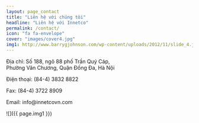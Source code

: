 ```yaml
---
layout: page_contact
title: "Liên hệ với chúng tôi"
headline: "Liên hệ với Innetco"
permalink: /contact/
icon: "fa fa-envelope"
cover: "images/cover4.jpg"
img1: http://www.barrygjohnson.com/wp-content/uploads/2012/11/slide_4.jpg
---
```

<div class="text-center">
<p>Địa chỉ: Số 188, ngõ 88 phố Trần Quý Cáp,<br>
Phường Văn Chương, Quận Đống Đa, Hà Nội</p>

<p>Điện thoại: (84-4) 3832 8822</p>

<p>Fax: (84-4) 3722 8909</p>

<p>Email: info@innetcovn.com</p>
</div>
![]({{ page.img1 }})
